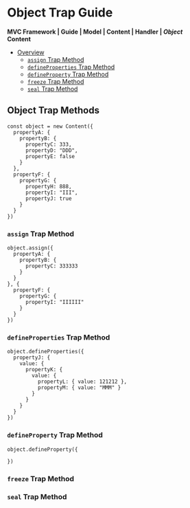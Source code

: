 # Object Trap Guide
**MVC Framework | Guide | Model \| Content \| Handler \| *Object***  
**Content**  
 - [Overview]()
   - [`assign` Trap Method]()
   - [`defineProperties` Trap Method]()
   - [`defineProperty` Trap Method]()
   - [`freeze` Trap Method]()
   - [`seal` Trap Method]()
## Object Trap Methods
```
const object = new Content({
  propertyA: {
    propertyB: {
      propertyC: 333,
      propertyD: "DDD",
      propertyE: false
    }
  },
  propertyF: {
    propertyG: {
      propertyH: 888,
      propertyI: "III",
      propertyJ: true
    }
  }
})
```
### `assign` Trap Method
```
object.assign({
  propertyA: {
    propertyB: {
      propertyC: 333333
    }
  }
}, {
  propertyF: {
    propertyG: {
      propertyI: "IIIIII"
    }
  }
})
```
### `defineProperties` Trap Method
```
object.defineProperties({
  propertyJ: {
    value: {
      propertyK: {
        value: {
          propertyL: { value: 121212 },
          propertyM: { value: "MMM" }
        }
      }
    }
  }
})
```
### `defineProperty` Trap Method
```
object.defineProperty({
  
})
```
### `freeze` Trap Method
### `seal` Trap Method